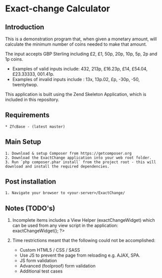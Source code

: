 Exact-change Calculator
=======================

Introduction
------------
This is a demonstration program that, when given a monetary amount, will
calculate the minimum number of coins needed to make that amount.

The input accepts GBP Sterling including £2, £1, 50p, 20p, 10p, 5p, 2p and 1p coins.

* Examples of valid inputs include: 432, 213p, £16.23p, £14, £54.04, £23.33333, 001.41p.
* Examples of invalid inputs include : 13x, 13p.02, £p, -30p, -50, twentytwop.

This application is built using the Zend Skeleton Application, which is included in this repository.


Requirements
------------

    * ZfcBase - (latest master)


Main Setup
----------

    1. Download & setup Composer from https://getcomposer.org
    2. Download the ExactChange application into your web root folder.
    3. Run `php composer.phar install` from the project root - this will download and install the required dependencies.


Post installation
-----------------

    1. Navigate your browser to <your-server>/ExactChange/


Notes (TODO's)
-----

   1. Incomplete items includes a View Helper (exactChangeWidget) which can be used from any view script in the application: <?php echo $this->exactChangeWidget(); ?>
   
   2. Time restrictions meant that the following could not be accomplished:
      * Custom HTML5 / CSS / SASS
      * Use JS to prevent the page from reloading e.g. AJAX, SPA.
      * JS form validation
      * Advanced (foolproof) form validation
      * Additional test cases
   
